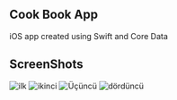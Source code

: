 ## Cook Book App
iOS app created using Swift and Core Data

## ScreenShots
![ilk](https://user-images.githubusercontent.com/39503844/155020003-ec35c5e7-cac3-4cc9-9551-cec57b4d43e7.png)
![ikinci](https://user-images.githubusercontent.com/39503844/155020025-50790ce9-033b-47dc-b50e-edcd936fb37a.png)
![Üçüncü](https://user-images.githubusercontent.com/39503844/155020031-fbafa24d-df48-4ab0-9a64-caba52369c02.png)
![dördüncü](https://user-images.githubusercontent.com/39503844/155020034-77291a88-98de-4fed-85c7-0abb086f4f6f.png)
